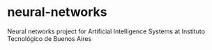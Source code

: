 # neural-networks
Neural networks project for Artificial Intelligence Systems at Instituto Tecnológico de Buenos Aires

